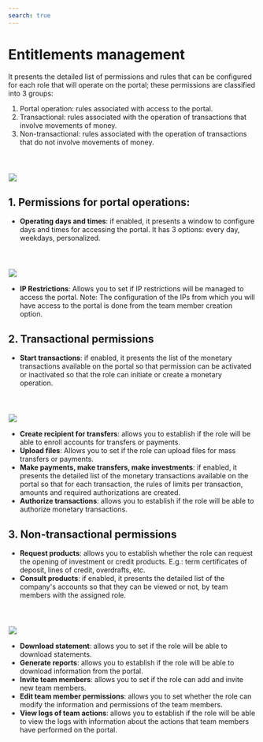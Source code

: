 ```yaml
---
search: true
---
```


# Entitlements management

It presents the detailed list of permissions and rules that can be configured for each role that will operate on the portal; these permissions are classified into 3 groups: 

1. Portal operation: rules associated with access to the portal.
2. Transactional: rules associated with the operation of transactions that involve movements of money.
3. Non-transactional: rules associated with the operation of transactions that do not involve movements of money. 

<img src="/assets/img/dynamic/experiences/business/entitlement-management.jpg" style="border: 1px solid #EEE; margin-top: 40px">

## 1. Permissions for portal operations:
- **Operating days and times**: if enabled, it presents a window to configure days and times for accessing the portal. It has 3 options: every day, weekdays, personalized.

<img src="/assets/img/dynamic/experiences/business/entitlement-management-portal-operation.jpg" style="border: 1px solid #EEE; margin-top: 40px">

- **IP Restrictions**: Allows you to set if IP restrictions will be managed to access the portal. Note: The configuration of the IPs from which you will have access to the portal is done from the team member creation option.

## 2. Transactional permissions

- **Start transactions**: if enabled, it presents the list of the monetary transactions available on the portal so that permission can be activated or inactivated so that the role can initiate or create a monetary operation.

<img src="/assets/img/dynamic/experiences/business/entitlement-management-initiate-transactions.jpg" style="border: 1px solid #EEE; margin-top: 40px">

- **Create recipient for transfers**: allows you to establish if the role will be able to enroll accounts for transfers or payments.
- **Upload files**: Allows you to set if the role can upload files for mass transfers or payments.
- **Make payments, make transfers, make investments**: if enabled, it presents the detailed list of the monetary transactions available on the portal so that for each transaction, the rules of limits per transaction, amounts and required authorizations are created.
- **Authorize transactions**: allows you to establish if the role will be able to authorize monetary transactions.

## 3. Non-transactional permissions

- **Request products**: allows you to establish whether the role can request the opening of investment or credit products. E.g.: term certificates of deposit, lines of credit, overdrafts, etc. 
- **Consult products**: if enabled, it presents the detailed list of the company's accounts so that they can be viewed or not, by team members with the assigned role.

<img src="/assets/img/dynamic/experiences/business/entitlement-management-product-inquiry.jpg" style="border: 1px solid #EEE; margin-top: 40px">

- **Download statement**: allows you to set if the role will be able to download statements. 
- **Generate reports**: allows you to establish if the role will be able to download information from the portal. 
- **Invite team members**: allows you to set if the role can add and invite new team members.
- **Edit team member permissions**: allows you to set whether the role can modify the information and permissions of the team members.
- **View logs of team actions**: allows you to establish if the role will be able to view the logs with information about the actions that team members have performed on the portal.
